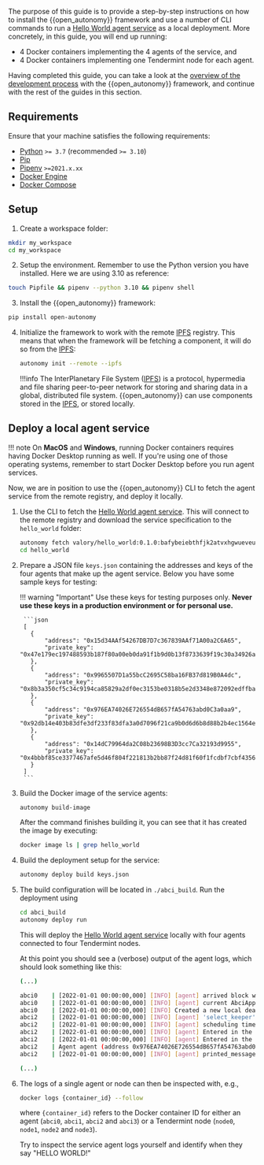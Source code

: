 The purpose of this guide is to provide a step-by-step instructions on how to install the {{open_autonomy}} framework and use a number of CLI commands to run a [Hello World agent service](../hello_world_agent_service.md) as a local deployment. More concretely, in this guide, you will end up running:

  - 4 Docker containers implementing the 4 agents of the service, and
  - 4 Docker containers implementing one Tendermint node for each agent.

Having completed this guide, you can take a look at the [overview of the development process](./overview_of_the_development_process.md) with the {{open_autonomy}} framework, and continue with the rest of the guides in this section.


## Requirements

Ensure that your machine satisfies the following requirements:

- [Python](https://www.python.org/) `>= 3.7` (recommended `>= 3.10`)
- [Pip](https://pip.pypa.io/en/stable/installation/)
- [Pipenv](https://pipenv.pypa.io/en/latest/install/) `>=2021.x.xx`
- [Docker Engine](https://docs.docker.com/engine/install/)
- [Docker Compose](https://docs.docker.com/compose/install/)


## Setup
1. Create a workspace folder:
```bash
mkdir my_workspace
cd my_workspace
```

2. Setup the environment. Remember to use the Python version you have installed. Here we are using 3.10 as reference:
```bash
touch Pipfile && pipenv --python 3.10 && pipenv shell
```

3. Install the {{open_autonomy}} framework:
```bash
pip install open-autonomy
```

4. Initialize the framework to work with the remote [IPFS](https://ipfs.io) registry. This means that when the framework will be fetching a component, it will do so from the [IPFS](https://ipfs.io):
    ```bash
    autonomy init --remote --ipfs
    ```

    !!!info
        The InterPlanetary File System ([IPFS](https://ipfs.io)) is a protocol, hypermedia and file sharing peer-to-peer network for storing and sharing data in a global, distributed file system. {{open_autonomy}} can use components stored in the [IPFS](https://ipfs.io), or stored locally.

## Deploy a local agent service

!!! note
    On **MacOS** and **Windows**, running Docker containers requires having Docker Desktop running as well. If you're using one of those operating systems, remember to start Docker Desktop
    before you run agent services.


Now, we are in position to use the {{open_autonomy}} CLI to fetch the agent service from the remote registry, and deploy it locally.

1. Use the CLI to fetch the [Hello World agent service](../hello_world_agent_service.md). This will connect to the remote registry and download the service specification to the `hello_world` folder:
    ```bash
    autonomy fetch valory/hello_world:0.1.0:bafybeiebthfjk2atvxhgwueveurwmnumx23qypzmdnwsdhovfu5i7jgmcm --service
    cd hello_world
    ```


2. Prepare a JSON file `keys.json` containing the addresses and keys of the four agents that make up the agent service. Below you have some sample keys for testing:

    !!! warning "Important"
        Use these keys for testing purposes only. **Never use these keys in a production environment or for personal use.**

        ```json
        [
          {
              "address": "0x15d34AAf54267DB7D7c367839AAf71A00a2C6A65",
              "private_key": "0x47e179ec197488593b187f80a00eb0da91f1b9d0b13f8733639f19c30a34926a"
          },
          {
              "address": "0x9965507D1a55bcC2695C58ba16FB37d819B0A4dc",
              "private_key": "0x8b3a350cf5c34c9194ca85829a2df0ec3153be0318b5e2d3348e872092edffba"
          },
          {
              "address": "0x976EA74026E726554dB657fA54763abd0C3a0aa9",
              "private_key": "0x92db14e403b83dfe3df233f83dfa3a0d7096f21ca9b0d6d6b8d88b2b4ec1564e"
          },
          {
              "address": "0x14dC79964da2C08b23698B3D3cc7Ca32193d9955",
              "private_key": "0x4bbbf85ce3377467afe5d46f804f221813b2bb87f24d81f60f1fcdbf7cbf4356"
          }
        ]
        ```


3. Build the Docker image of the service agents:
    ```bash
    autonomy build-image
    ```
    After the command finishes building it, you can see that it has created the image by executing:
    ```bash
    docker image ls | grep hello_world
    ```

4. Build the deployment setup for the service:
    ```bash
    autonomy deploy build keys.json
    ```

5. The build configuration will be located in `./abci_build`. Run the deployment using
    ```bash
    cd abci_build
    autonomy deploy run
    ```

    This will deploy the [Hello World agent service](../hello_world_agent_service.md) locally with four agents connected to four Tendermint nodes.

    At this point you should see a (verbose) output of the agent logs, which should look something like this:
    ```bash
    (...)

    abci0    | [2022-01-01 00:00:00,000] [INFO] [agent] arrived block with timestamp: 2022-00-00 00:00:00.000000
    abci0    | [2022-01-01 00:00:00,000] [INFO] [agent] current AbciApp time: 2022-00-00 00:00:00.000000
    abci0    | [2022-01-01 00:00:00,000] [INFO] Created a new local deadline for the next `begin_block` request from the Tendermint node: 2022-00-00 00:00:00.000000
    abci2    | [2022-01-01 00:00:00,000] [INFO] [agent] 'select_keeper' round is done with event: Event.DONE
    abci2    | [2022-01-01 00:00:00,000] [INFO] [agent] scheduling timeout of 30.0 seconds for event Event.ROUND_TIMEOUT with deadline 2022-00-00 00:00:00.000000
    abci2    | [2022-01-01 00:00:00,000] [INFO] [agent] Entered in the 'print_message' round for period 2
    abci2    | [2022-01-01 00:00:00,000] [INFO] [agent] Entered in the 'print_message' behaviour
    abci2    | Agent agent (address 0x976EA74026E726554dB657fA54763abd0C3a0aa9) in period 2 says: HELLO WORLD!
    abci2    | [2022-01-01 00:00:00,000] [INFO] [agent] printed_message=Agent agent (address 0x976EA74026E726554dB657fA54763abd0C3a0aa9) in period 2 says: HELLO WORLD!

    (...)
    ```


6. The logs of a single agent or node can then be inspected with, e.g.,
    ```bash
    docker logs {container_id} --follow
    ```
    where `{container_id}` refers to the Docker container ID for either an agent
    (`abci0`, `abci1`, `abci2` and `abci3`) or a Tendermint node (`node0`, `node1`, `node2` and `node3`).

    Try to inspect the service agent logs yourself and identify when they say "HELLO WORLD!"
